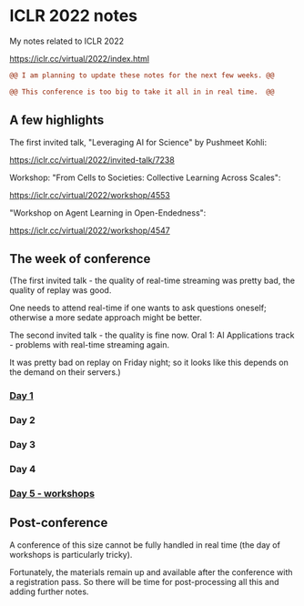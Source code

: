 # ICLR 2022 notes

My notes related to ICLR 2022

https://iclr.cc/virtual/2022/index.html

```diff
@@ I am planning to update these notes for the next few weeks. @@

@@ This conference is too big to take it all in in real time.  @@ 
```

## A few highlights

The first invited talk, "Leveraging AI for Science" by Pushmeet Kohli:

https://iclr.cc/virtual/2022/invited-talk/7238

Workshop: "From Cells to Societies: Collective Learning Across Scales":

https://iclr.cc/virtual/2022/workshop/4553

"Workshop on Agent Learning in Open-Endedness":

https://iclr.cc/virtual/2022/workshop/4547

## The week of conference

(The first invited talk - the quality of real-time streaming was pretty bad, the quality of replay was good.

One needs to attend real-time if one wants to ask questions oneself; otherwise a more sedate approach might be better.

The second invited talk - the quality is fine now. Oral 1: AI Applications track - problems with real-time streaming again.

It was pretty bad on replay on Friday night; so it looks like this depends on the demand on their servers.)

### [Day 1](Day-1.md)

### Day 2

### Day 3

### Day 4

### [Day 5 - workshops](Workshops)

## Post-conference

A conference of this size cannot be fully handled in real time (the day of workshops is particularly tricky).

Fortunately, the materials remain up and available after the conference with a registration pass. So there will be time for
post-processing all this and adding further notes.
